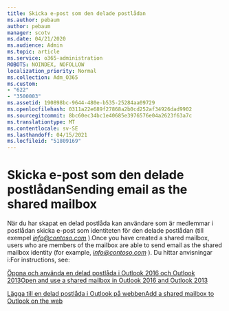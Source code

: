 ```yaml
---
title: Skicka e-post som den delade postlådan
ms.author: pebaum
author: pebaum
manager: scotv
ms.date: 04/21/2020
ms.audience: Admin
ms.topic: article
ms.service: o365-administration
ROBOTS: NOINDEX, NOFOLLOW
localization_priority: Normal
ms.collection: Adm_O365
ms.custom:
- "622"
- "3500003"
ms.assetid: 190898bc-9644-480e-b535-25284aa09729
ms.openlocfilehash: 0311a22e689f27868a2b0cd252af34926dad9902
ms.sourcegitcommit: 8bc60ec34bc1e40685e3976576e04a2623f63a7c
ms.translationtype: MT
ms.contentlocale: sv-SE
ms.lasthandoff: 04/15/2021
ms.locfileid: "51809169"
---
```

# <a name="sending-email-as-the-shared-mailbox"></a><span data-ttu-id="01323-102">Skicka e-post som den delade postlådan</span><span class="sxs-lookup"><span data-stu-id="01323-102">Sending email as the shared mailbox</span></span>

<span data-ttu-id="01323-103">När du har skapat en delad postlåda kan användare som är medlemmar i postlådan skicka e-post som identiteten för den delade postlådan (till exempel  *info@contoso.com*  ).</span><span class="sxs-lookup"><span data-stu-id="01323-103">Once you have created a shared mailbox, users who are members of the mailbox are able to send email as the shared mailbox identity (for example,  *info@contoso.com*  ).</span></span> <span data-ttu-id="01323-104">Du hittar anvisningar i:</span><span class="sxs-lookup"><span data-stu-id="01323-104">For instructions, see:</span></span>
  
[<span data-ttu-id="01323-105">Öppna och använda en delad postlåda i Outlook 2016 och Outlook 2013</span><span class="sxs-lookup"><span data-stu-id="01323-105">Open and use a shared mailbox in Outlook 2016 and Outlook 2013</span></span>](https://support.office.com/article/open-and-use-a-shared-mailbox-in-outlook-2016-and-outlook-2013-d94a8e9e-21f1-4240-808b-de9c9c088afd)
  
[<span data-ttu-id="01323-106">Lägga till en delad postlåda i Outlook på webben</span><span class="sxs-lookup"><span data-stu-id="01323-106">Add a shared mailbox to Outlook on the web</span></span>](https://support.office.com/article/add-a-shared-mailbox-to-outlook-on-the-web-98b5a90d-4e38-415d-a030-f09a4cd28207)
  